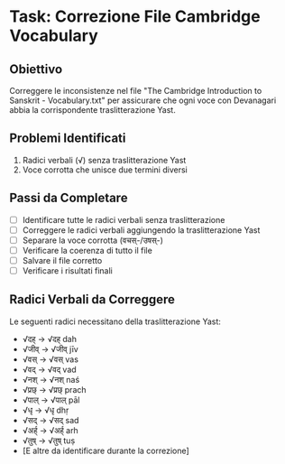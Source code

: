 # Task: Correzione File Cambridge Vocabulary

## Obiettivo
Correggere le inconsistenze nel file "The Cambridge Introduction to Sanskrit - Vocabulary.txt" per assicurare che ogni voce con Devanagari abbia la corrispondente traslitterazione Yast.

## Problemi Identificati
1. Radici verbali (√) senza traslitterazione Yast
2. Voce corrotta che unisce due termini diversi

## Passi da Completare

- [ ] Identificare tutte le radici verbali senza traslitterazione
- [ ] Correggere le radici verbali aggiungendo la traslitterazione Yast
- [ ] Separare la voce corrotta (वचस्-/उषस्-)
- [ ] Verificare la coerenza di tutto il file
- [ ] Salvare il file corretto
- [ ] Verificare i risultati finali

## Radici Verbali da Correggere
Le seguenti radici necessitano della traslitterazione Yast:
- √दह् → √दह् dah
- √जीव् → √जीव् jīv  
- √वस् → √वस् vas
- √वद् → √वद् vad
- √नश् → √नश् naś
- √प्रछ् → √प्रछ् prach
- √पाल् → √पाल् pāl
- √धृ → √धृ dhṛ
- √सद् → √सद् sad
- √अर्ह् → √अर्ह् arh
- √तुष् → √तुष् tuṣ
- [E altre da identificare durante la correzione]
